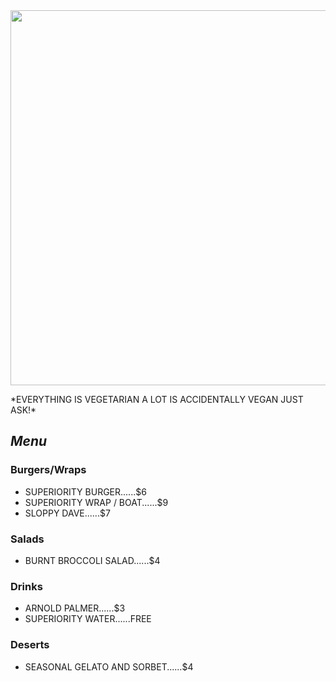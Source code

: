 <html>
  <head>
  </head>
  <body>
  <IMG SRC="http://static1.squarespace.com/static/5584c6b9e4b0867743016574/t/5584c7f1e4b02d6f0db9a977/1453154407999/?format=1500w" WIDTH=600>
    <p>*EVERYTHING IS VEGETARIAN A LOT IS ACCIDENTALLY VEGAN JUST ASK!*</p>
    <h2><i>Menu</i></h2>
    <h3>Burgers/Wraps</h3>
    	<ul>
    		<li>SUPERIORITY BURGER......$6</li>
    		<li>SUPERIORITY WRAP / BOAT......$9</li>
    		<li>SLOPPY DAVE......$7</li>
    	</ul>
    <h3>Salads</h3>
    	<ul>
    		<li>BURNT BROCCOLI SALAD......$4</li>
    	</ul>
    <h3>Drinks</h3>
    	<ul>
    		<li>ARNOLD PALMER......$3</li>
    		<li>SUPERIORITY WATER......FREE</li>
    	</ul>
    <h3>Deserts</h3>
    	<ul>
    		<li>SEASONAL GELATO AND SORBET......$4</li>
    	</ul>
   </body>
